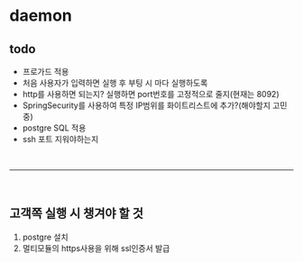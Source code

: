 # daemon

## todo

- 프로가드 적용
- 처음 사용자가 입력하면 실행 후 부팅 시 마다 실행하도록
- http를 사용하면 되는지? 실행하면 port번호를 고정적으로 줄지(현재는 8092)
- SpringSecurity를 사용하여 특정 IP범위를 화이트리스트에 추가?(해야할지 고민중)
- postgre SQL 적용
- ssh 포트 지워야하는지

<br />

---

<br />

## 고객쪽 실행 시 챙겨야 할 것

1. postgre 설치
2. 멀티모듈의 https사용을 위해 ssl인증서 발급
